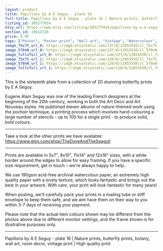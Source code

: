 ```yaml
---
layout: product
title: Papillons by A E Seguy - plate 16 
full-title: Papillons by A E Seguy - plate 16 | Nature prints, butterfly prints, botany, wall art, room decor, vintage print | High quality print
listing_id: 385277914
etsy_url: https://www.etsy.com/listing/385277914/papillons-by-a-e-seguy-plate-16-nature?utm_source=thedoveandtheseagull&utm_medium=api&utm_campaign=api
section_id: 19013728
price: 6.95
tags: ["Poster", "Poster print", "Wall art", "Vintage", "Watercolour", "Nature", "Botanical art", "Wildlife", "Nature print", "Butterfly print", "Butterfly art", "Butterfly poster", "High quality print"]
image_75x75_url_0: https://img0.etsystatic.com/137/0/12853550/il_75x75.986789832_8obm.jpg
image_570xN_url_0: https://img0.etsystatic.com/137/0/12853550/il_570xN.986789832_8obm.jpg
image_fullxfull_url_0: https://img0.etsystatic.com/137/0/12853550/il_fullxfull.986789832_8obm.jpg
image_75x75_url_1: https://img0.etsystatic.com/120/0/12853550/il_75x75.986789878_7urb.jpg
image_570xN_url_1: https://img0.etsystatic.com/120/0/12853550/il_570xN.986789878_7urb.jpg
image_fullxfull_url_1: https://img0.etsystatic.com/120/0/12853550/il_fullxfull.986789878_7urb.jpg
---
```

This is the sixteenth plate from a collection of 20 stunning butterfly prints by E A Seguy.

Eugene Alain Seguy was one of the leading French designers at the beginning of the 20th century, working in both the Art Deco and Art Nouveau styles. He published eleven albums of nature-themed work using the pochoir technique, a printing process which involves hand-colouring a large number of stencils - up to 100 for a single print -  to produce solid, bold colours.

---

Take a look at the other prints we have available: https://www.etsy.com/shop/TheDoveAndTheSeagull

---

Prints are available in 5x7&quot;, 8x10&quot;, 11x14&quot; and 12x16&quot; sizes, with a white border around the edges to allow for easy framing. If you have a specific size requirement, get in touch – we&#39;re always happy to help.

We use 190gsm acid-free archival watercolour paper, an extremely high quality paper with a lovely texture, which looks fantastic and brings out the best in your artwork. With care, your print will look fantastic for many years!

When posting, we&#39;ll carefully pack your prints in a mailing tube or stiff envelope to keep them safe, and we aim have them on their way to you within 3-7 days of receiving your payment.

Please note that the actual item colours shown may be different from the photos above due to different monitor settings, and the frame shown is for illustrative purposes only.

---

Papillons by A E Seguy - plate 16 | Nature prints, butterfly prints, botany, wall art, room decor, vintage print | High quality print
